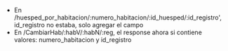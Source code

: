 <ul>
    <li>En /huesped_por_habitacion/:numero_habitacion/:id_huesped/:id_registro', id_registro no estaba, solo agregar el campo</li>
    <li>En /CambiarHab/:habV/:habN/:reg, el response ahora si contiene valores: numero_habitacion y id_registro</li>
</ul>